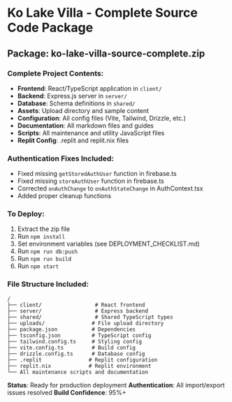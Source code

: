 # Ko Lake Villa - Complete Source Code Package

## Package: ko-lake-villa-source-complete.zip

### Complete Project Contents:
- **Frontend**: React/TypeScript application in `client/`
- **Backend**: Express.js server in `server/`  
- **Database**: Schema definitions in `shared/`
- **Assets**: Upload directory and sample content
- **Configuration**: All config files (Vite, Tailwind, Drizzle, etc.)
- **Documentation**: All markdown files and guides
- **Scripts**: All maintenance and utility JavaScript files
- **Replit Config**: .replit and replit.nix files

### Authentication Fixes Included:
- Fixed missing `getStoredAuthUser` function in firebase.ts
- Fixed missing `storeAuthUser` function in firebase.ts  
- Corrected `onAuthChange` to `onAuthStateChange` in AuthContext.tsx
- Added proper cleanup functions

### To Deploy:
1. Extract the zip file
2. Run `npm install`
3. Set environment variables (see DEPLOYMENT_CHECKLIST.md)
4. Run `npm run db:push`
5. Run `npm run build`
6. Run `npm start`

### File Structure Included:
```
/
├── client/                 # React frontend
├── server/                 # Express backend  
├── shared/                 # Shared TypeScript types
├── uploads/               # File upload directory
├── package.json           # Dependencies
├── tsconfig.json          # TypeScript config
├── tailwind.config.ts     # Styling config
├── vite.config.ts         # Build config
├── drizzle.config.ts      # Database config
├── .replit               # Replit configuration
├── replit.nix            # Replit environment
└── All maintenance scripts and documentation
```

**Status**: Ready for production deployment
**Authentication**: All import/export issues resolved
**Build Confidence**: 95%+